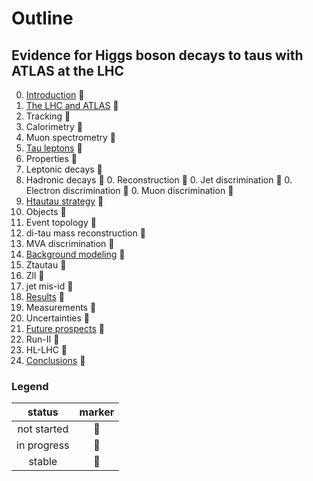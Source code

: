 # Outline

## Evidence for Higgs boson decays to taus with ATLAS at the LHC

0. [Introduction](tex/introduction.tex) :small_red_triangle:
0. [The LHC and ATLAS](tex/)            :small_red_triangle:
  0. Tracking                           :small_red_triangle:
  0. Calorimetry                        :small_red_triangle:
  0. Muon spectrometry                  :small_red_triangle:
0. [Tau leptons](tex/)                  :small_red_triangle:
  0. Properties                         :small_red_triangle:
  0. Leptonic decays                    :small_red_triangle:
  0. Hadronic decays                    :small_red_triangle:
    0. Reconstruction                   :small_red_triangle:
    0. Jet discrimination               :small_red_triangle:
    0. Electron discrimination          :small_red_triangle:
    0. Muon discrimination              :small_red_triangle:
0. [Htautau strategy](tex/)             :small_red_triangle:
  0. Objects                            :small_red_triangle:
  0. Event topology                     :small_red_triangle:
  0. di-tau mass reconstruction         :small_red_triangle:
  0. MVA discrimination                 :small_red_triangle:
0. [Background modeling](tex/)          :small_red_triangle:
  0. Ztautau                            :small_red_triangle:
  0. Zll                                :small_red_triangle:
  0. jet mis-id                         :small_red_triangle:
0. [Results](tex/)                      :small_red_triangle:
  0. Measurements                       :small_red_triangle:
  0. Uncertainties                      :small_red_triangle:
0. [Future prospects](tex/)             :small_red_triangle:
  0. Run-II                             :small_red_triangle:
  0. HL-LHC                             :small_red_triangle:
0. [Conclusions](tex/)                  :small_red_triangle:

### Legend

| status      | marker             |
|:-----------:|:------------------:|
| not started | :small_red_triangle:   |
| in progress | :small_orange_diamond: |
| stable      | :small_blue_diamond:   |

